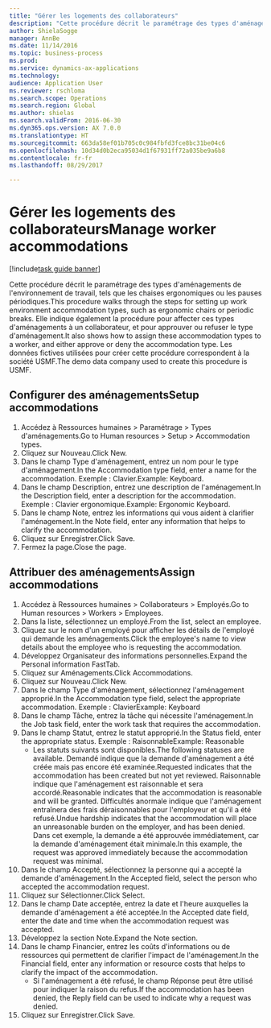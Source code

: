 ```yaml
--- 
title: "Gérer les logements des collaborateurs"
description: "Cette procédure décrit le paramétrage des types d'aménagements de l'environnement de travail, tels que les chaises ergonomiques ou les pauses périodiques."
author: ShielaSogge
manager: AnnBe
ms.date: 11/14/2016
ms.topic: business-process
ms.prod: 
ms.service: dynamics-ax-applications
ms.technology: 
audience: Application User
ms.reviewer: rschloma
ms.search.scope: Operations
ms.search.region: Global
ms.author: shielas
ms.search.validFrom: 2016-06-30
ms.dyn365.ops.version: AX 7.0.0
ms.translationtype: HT
ms.sourcegitcommit: 663da58ef01b705c0c984fbfd3fce8bc31be04c6
ms.openlocfilehash: 10d34d0b2eca95034d1f67931ff72a035be9a6b8
ms.contentlocale: fr-fr
ms.lasthandoff: 08/29/2017

---
```

# <a name="manage-worker-accommodations"></a><span data-ttu-id="596bf-103">Gérer les logements des collaborateurs</span><span class="sxs-lookup"><span data-stu-id="596bf-103">Manage worker accommodations</span></span>

[!include[task guide banner](../../../includes/task-guide-banner.md)]

<span data-ttu-id="596bf-104">Cette procédure décrit le paramétrage des types d'aménagements de l'environnement de travail, tels que les chaises ergonomiques ou les pauses périodiques.</span><span class="sxs-lookup"><span data-stu-id="596bf-104">This procedure walks through the steps for setting up work environment accommodation types, such as ergonomic chairs or periodic breaks.</span></span> <span data-ttu-id="596bf-105">Elle indique également la procédure pour affecter ces types d'aménagements à un collaborateur, et pour approuver ou refuser le type d'aménagement.</span><span class="sxs-lookup"><span data-stu-id="596bf-105">It also shows how to assign these accommodation types to a worker, and either approve or deny the accommodation type.</span></span> <span data-ttu-id="596bf-106">Les données fictives utilisées pour créer cette procédure correspondent à la société USMF.</span><span class="sxs-lookup"><span data-stu-id="596bf-106">The demo data company used to create this procedure is USMF.</span></span>


## <a name="setup-accommodations"></a><span data-ttu-id="596bf-107">Configurer des aménagements</span><span class="sxs-lookup"><span data-stu-id="596bf-107">Setup accommodations</span></span>
1. <span data-ttu-id="596bf-108">Accédez à Ressources humaines > Paramétrage > Types d'aménagements.</span><span class="sxs-lookup"><span data-stu-id="596bf-108">Go to Human resources > Setup > Accommodation types.</span></span>
2. <span data-ttu-id="596bf-109">Cliquez sur Nouveau.</span><span class="sxs-lookup"><span data-stu-id="596bf-109">Click New.</span></span>
3. <span data-ttu-id="596bf-110">Dans le champ Type d'aménagement, entrez un nom pour le type d'aménagement.</span><span class="sxs-lookup"><span data-stu-id="596bf-110">In the Accommodation type field, enter a name for the accommodation.</span></span> <span data-ttu-id="596bf-111">Exemple : Clavier.</span><span class="sxs-lookup"><span data-stu-id="596bf-111">Example: Keyboard.</span></span>
4. <span data-ttu-id="596bf-112">Dans le champ Description, entrez une description de l'aménagement.</span><span class="sxs-lookup"><span data-stu-id="596bf-112">In the Description field, enter a description for the accommodation.</span></span> <span data-ttu-id="596bf-113">Exemple : Clavier ergonomique.</span><span class="sxs-lookup"><span data-stu-id="596bf-113">Example: Ergonomic Keyboard.</span></span>
5. <span data-ttu-id="596bf-114">Dans le champ Note, entrez les informations qui vous aident à clarifier l'aménagement.</span><span class="sxs-lookup"><span data-stu-id="596bf-114">In the Note field, enter any information that helps to clarify the accommodation.</span></span>
6. <span data-ttu-id="596bf-115">Cliquez sur Enregistrer.</span><span class="sxs-lookup"><span data-stu-id="596bf-115">Click Save.</span></span>
7. <span data-ttu-id="596bf-116">Fermez la page.</span><span class="sxs-lookup"><span data-stu-id="596bf-116">Close the page.</span></span>

## <a name="assign-accommodations"></a><span data-ttu-id="596bf-117">Attribuer des aménagements</span><span class="sxs-lookup"><span data-stu-id="596bf-117">Assign accommodations</span></span>
1. <span data-ttu-id="596bf-118">Accédez à Ressources humaines > Collaborateurs > Employés.</span><span class="sxs-lookup"><span data-stu-id="596bf-118">Go to Human resources > Workers > Employees.</span></span>
2. <span data-ttu-id="596bf-119">Dans la liste, sélectionnez un employé.</span><span class="sxs-lookup"><span data-stu-id="596bf-119">From the list, select an employee.</span></span>
3. <span data-ttu-id="596bf-120">Cliquez sur le nom d'un employé pour afficher les détails de l'employé qui demande les aménagements.</span><span class="sxs-lookup"><span data-stu-id="596bf-120">Click the employee's name to view details about the employee who is requesting the accommodation.</span></span>
4. <span data-ttu-id="596bf-121">Développez Organisateur des informations personnelles.</span><span class="sxs-lookup"><span data-stu-id="596bf-121">Expand the Personal information FastTab.</span></span>
5. <span data-ttu-id="596bf-122">Cliquez sur Aménagements.</span><span class="sxs-lookup"><span data-stu-id="596bf-122">Click Accommodations.</span></span>
6. <span data-ttu-id="596bf-123">Cliquez sur Nouveau.</span><span class="sxs-lookup"><span data-stu-id="596bf-123">Click New.</span></span>
7. <span data-ttu-id="596bf-124">Dans le champ Type d'aménagement, sélectionnez l'aménagement approprié.</span><span class="sxs-lookup"><span data-stu-id="596bf-124">In the Accommodation type field, select the appropriate accommodation.</span></span> <span data-ttu-id="596bf-125">Exemple : Clavier</span><span class="sxs-lookup"><span data-stu-id="596bf-125">Example: Keyboard</span></span>
8. <span data-ttu-id="596bf-126">Dans le champ Tâche, entrez la tâche qui nécessite l'aménagement.</span><span class="sxs-lookup"><span data-stu-id="596bf-126">In the Job task field, enter the work task that requires the accommodation.</span></span>
9. <span data-ttu-id="596bf-127">Dans le champ Statut, entrez le statut approprié.</span><span class="sxs-lookup"><span data-stu-id="596bf-127">In the Status field, enter the appropriate status.</span></span> <span data-ttu-id="596bf-128">Exemple : Raisonnable</span><span class="sxs-lookup"><span data-stu-id="596bf-128">Example: Reasonable</span></span>
    * <span data-ttu-id="596bf-129">Les statuts suivants sont disponibles.</span><span class="sxs-lookup"><span data-stu-id="596bf-129">The following statuses are available.</span></span> <span data-ttu-id="596bf-130">Demandé indique que la demande d'aménagement a été créée mais pas encore été examinée.</span><span class="sxs-lookup"><span data-stu-id="596bf-130">Requested indicates that the accommodation has been created but not yet reviewed.</span></span> <span data-ttu-id="596bf-131">Raisonnable indique que l'aménagement est raisonnable et sera accordé.</span><span class="sxs-lookup"><span data-stu-id="596bf-131">Reasonable indicates that the accommodation is reasonable and will be granted.</span></span> <span data-ttu-id="596bf-132">Difficultés anormale indique que l'aménagement entraînera des frais déraisonnables pour l'employeur et qu'il a été refusé.</span><span class="sxs-lookup"><span data-stu-id="596bf-132">Undue hardship indicates that the accommodation will place an unreasonable burden on the employer, and has been denied.</span></span> <span data-ttu-id="596bf-133">Dans cet exemple, la demande a été approuvée immédiatement, car la demande d'aménagement était minimale.</span><span class="sxs-lookup"><span data-stu-id="596bf-133">In this example, the request was approved immediately because the accommodation request was minimal.</span></span>  
10. <span data-ttu-id="596bf-134">Dans le champ Accepté, sélectionnez la personne qui a accepté la demande d'aménagement.</span><span class="sxs-lookup"><span data-stu-id="596bf-134">In the Accepted field, select the person who accepted the accommodation request.</span></span>
11. <span data-ttu-id="596bf-135">Cliquez sur Sélectionner.</span><span class="sxs-lookup"><span data-stu-id="596bf-135">Click Select.</span></span>
12. <span data-ttu-id="596bf-136">Dans le champ Date acceptée, entrez la date et l'heure auxquelles la demande d'aménagement a été acceptée.</span><span class="sxs-lookup"><span data-stu-id="596bf-136">In the Accepted date field, enter the date and time when the accommodation request was accepted.</span></span>
13. <span data-ttu-id="596bf-137">Développez la section Note.</span><span class="sxs-lookup"><span data-stu-id="596bf-137">Expand the Note section.</span></span>
14. <span data-ttu-id="596bf-138">Dans le champ Financier, entrez les coûts d'informations ou de ressources qui permettent de clarifier l'impact de l'aménagement.</span><span class="sxs-lookup"><span data-stu-id="596bf-138">In the Financial field, enter any information or resource costs that helps to clarify the impact of the accommodation.</span></span>
    * <span data-ttu-id="596bf-139">Si l'aménagement a été refusé, le champ Réponse peut être utilisé pour indiquer la raison du refus.</span><span class="sxs-lookup"><span data-stu-id="596bf-139">If the accommodation has been denied, the Reply field can be used to indicate why a request was denied.</span></span>  
15. <span data-ttu-id="596bf-140">Cliquez sur Enregistrer.</span><span class="sxs-lookup"><span data-stu-id="596bf-140">Click Save.</span></span>



